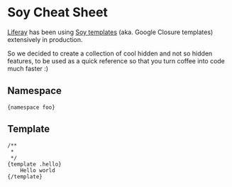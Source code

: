 # Soy Cheat Sheet

[Liferay](https://www.liferay.com/) has been using [Soy templates](https://developers.google.com/closure/templates/) (aka. Google Closure templates) extensively in production.

So we decided to create a collection of cool hidden and not so hidden features, to be used as a quick reference so that you turn coffee into code much faster :)

## Namespace

```
{namespace foo}
```

## Template

```
/**
 *
 */
{template .hello}
	Hello world
{/template}
```